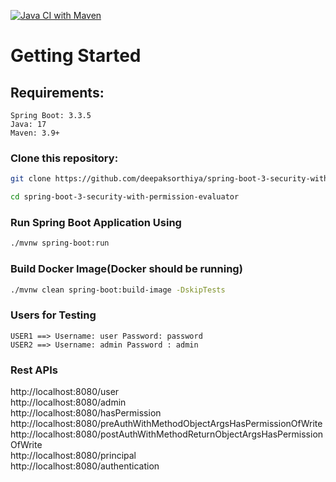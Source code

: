 [![Java CI with Maven](https://github.com/deepaksorthiya/spring-boot-3-security-with-permission-evaluator/actions/workflows/maven.yml/badge.svg)](https://github.com/deepaksorthiya/spring-boot-3-security-with-permission-evaluator/actions/workflows/maven.yml)
# Getting Started
## Requirements:
```
Spring Boot: 3.3.5
Java: 17
Maven: 3.9+
```

### Clone this repository:

```bash
git clone https://github.com/deepaksorthiya/spring-boot-3-security-with-permission-evaluator.git
```
```bash
cd spring-boot-3-security-with-permission-evaluator
```

### Run Spring Boot Application Using
```bash
./mvnw spring-boot:run
```  
### Build Docker Image(Docker should be running)
```bash
./mvnw clean spring-boot:build-image -DskipTests
```
### Users for Testing
```
USER1 ==> Username: user Password: password
USER2 ==> Username: admin Password : admin
```

### Rest APIs
http://localhost:8080/user <br>
http://localhost:8080/admin <br>
http://localhost:8080/hasPermission <br>
http://localhost:8080/preAuthWithMethodObjectArgsHasPermissionOfWrite <br>
http://localhost:8080/postAuthWithMethodReturnObjectArgsHasPermissionOfWrite <br>
http://localhost:8080/principal <br>
http://localhost:8080/authentication
